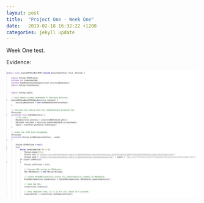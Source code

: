 ```yaml
---
layout: post
title:  "Project One - Week One"
date:   2019-02-18 16:32:22 +1200
categories: jekyll update
---
```

Week One test. 

Evidence:

![](/assets/ev1.JPG)


[jekyll-docs]: https://jekyllrb.com/docs/home
[jekyll-gh]:   https://github.com/jekyll/jekyll
[jekyll-talk]: https://talk.jekyllrb.com/
